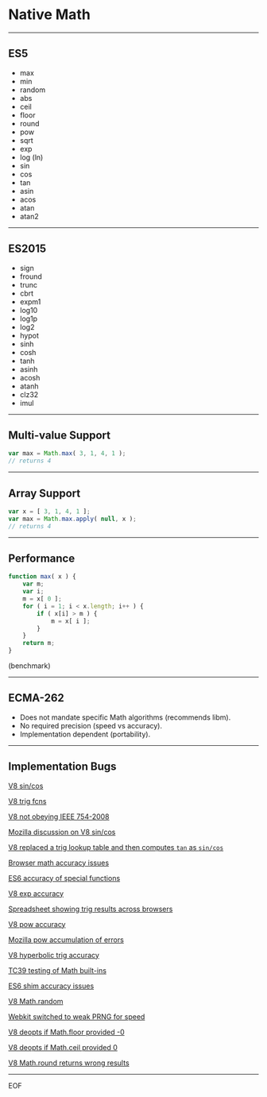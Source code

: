 # Native Math

---

## ES5

* max
* min
* random
* abs
* ceil
* floor
* round
* pow
* sqrt
* exp
* log (ln)
* sin
* cos
* tan
* asin
* acos
* atan
* atan2

---

## ES2015

* sign
* fround
* trunc
* cbrt
* expm1
* log10
* log1p
* log2
* hypot
* sinh
* cosh
* tanh
* asinh
* acosh
* atanh
* clz32
* imul

---

## Multi-value Support

``` javascript
var max = Math.max( 3, 1, 4, 1 );
// returns 4
```

---

## Array Support

``` javascript
var x = [ 3, 1, 4, 1 ];
var max = Math.max.apply( null, x );
// returns 4
```

---

## Performance

``` javascript
function max( x ) {
    var m;
    var i;
    m = x[ 0 ];
    for ( i = 1; i < x.length; i++ ) {
        if ( x[i] > m ) {
            m = x[ i ];
        }
    }
    return m;
}
```

(benchmark)

---

## ECMA-262

* Does not mandate specific Math algorithms (recommends libm).
* No required precision (speed vs accuracy).
* Implementation dependent (portability).


---

## Implementation Bugs

[V8 sin/cos](https://bugs.chromium.org/p/v8/issues/detail?id=3006)

[V8 trig fcns](https://bugs.chromium.org/p/chromium/issues/detail?id=320097)

[V8 not obeying IEEE 754-2008](https://bugs.chromium.org/p/v8/issues/detail?id=3089)

[Mozilla discussion on V8 sin/cos](https://bugzilla.mozilla.org/show_bug.cgi?id=967709#c33)

[V8 replaced a trig lookup table and then computes `tan` as `sin/cos`](https://github.com/v8/v8/commit/33b5db090258c2a2dc825659c3ad109bd02110c1)

[Browser math accuracy issues](https://github.com/kangax/compat-table/issues/392)

[ES6 accuracy of special functions](https://esdiscuss.org/topic/es6-accuracy-of-special-functions)

[V8 exp accuracy](https://bugs.chromium.org/p/v8/issues/detail?id=3468)

[Spreadsheet showing trig results across browsers](https://docs.google.com/spreadsheets/d/1t2jrptAvaQetDIYPD8GKc90Dni2dT3FuHgKKFF-eJHw/edit#gid=0)

[V8 pow accuracy](https://bugs.chromium.org/p/v8/issues/detail?id=3599)

[Mozilla pow accumulation of errors](https://bugzilla.mozilla.org/show_bug.cgi?id=618251)

[V8 hyperbolic trig accuracy](https://github.com/paulmillr/es6-shim/issues/334)

[TC39 testing of Math built-ins](https://github.com/tc39/test262/pull/269)

[ES6 shim accuracy issues](https://github.com/paulmillr/es6-shim/issues/314)

[V8 Math.random](https://medium.com/@betable/tifu-by-using-math-random-f1c308c4fd9d#.pxwdcvikc)

[Webkit switched to weak PRNG for speed](https://bugs.chromium.org/p/chromium/issues/detail?id=246054)

[V8 deopts if Math.floor provided -0](https://bugs.chromium.org/p/v8/issues/detail?id=2890)

[V8 deopts if Math.ceil provided 0](https://bugs.chromium.org/p/v8/issues/detail?id=4059)

[V8 Math.round returns wrong results](https://bugs.chromium.org/p/v8/issues/detail?id=958)

---

EOF

